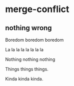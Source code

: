 # merge-conflict

## nothing wrong

Boredom boredom boredom

La la la la la la la la

Nothing nothing nothing

Things things things.

Kinda kinda kinda.
